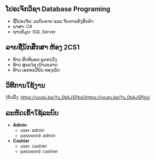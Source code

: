## ໂປຣເຈັກວິຊາ Database Programing

 - ຊື່ໂປຣເຈັກ: ລະບົບຂາຍ ແລະ ຈັດການຄັງສິນຄ້າ
 - ພາສາ: C#
 - ຖານຂໍ້ມູນ: SQL Server

## ລາຍຊື່ນັກສຶກສາ ຫ້ອງ 2CS1

- ທ້າວ ສິດທິພອນ ພຸດຕະວົງ 
- ທ້າວ ສຸພະໄຊ ເນົາວະລາດ 
- ທ້າວ ເອກທະວີພົນ ທອງເພັດ

## ວິທີການໃຊ້ງານ

 [ກົດລິ້ງ: https://youtu.be/Yu_0bAJSPbs](https://youtu.be/Yu_0bAJSPbs)

 ## ລະຫັດເຂົ້າໃຊ້ລະບົບ

 - **Admin** 
	 - user: admin
	 - password: admin
 - **Cashier** 
	 - user: cashier
	 - password: cashier





